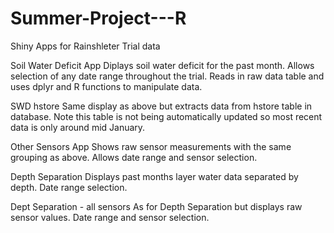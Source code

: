 # Summer-Project---R
Shiny Apps for Rainshleter Trial data 

Soil Water Deficit App
Diplays soil water deficit for the past month. Allows selection of any date range throughout the trial. Reads in raw data table and uses dplyr and R functions to manipulate data.

SWD hstore
Same display as above but extracts data from hstore table in database. Note this table is not being automatically updated so most recent data is only around mid January. 

Other Sensors App
Shows raw sensor measurements with the same grouping as above. Allows date range and sensor selection.

Depth Separation
Displays past months layer water data separated by depth. Date range selection.

Dept Separation - all sensors
As for Depth Separation but displays raw sensor values. Date range and sensor selection. 
